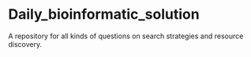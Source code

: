# Daily_bioinformatic_solution
A repository for all kinds of questions on search strategies and resource discovery.

